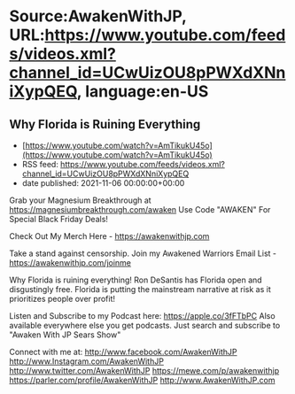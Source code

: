 # Source:AwakenWithJP, URL:https://www.youtube.com/feeds/videos.xml?channel_id=UCwUizOU8pPWXdXNniXypQEQ, language:en-US

## Why Florida is Ruining Everything
 - [https://www.youtube.com/watch?v=AmTikukU45o](https://www.youtube.com/watch?v=AmTikukU45o)
 - RSS feed: https://www.youtube.com/feeds/videos.xml?channel_id=UCwUizOU8pPWXdXNniXypQEQ
 - date published: 2021-11-06 00:00:00+00:00

Grab your Magnesium Breakthrough at https://magnesiumbreakthrough.com/awaken
Use Code "AWAKEN" For Special Black Friday Deals!

Check Out My Merch Here - https://awakenwithjp.com

Take a stand against censorship. Join my Awakened Warriors Email List - https://awakenwithjp.com/joinme

Why Florida is ruining everything! Ron DeSantis has Florida open and disgustingly free. Florida is putting the mainstream narrative at risk as it prioritizes people over profit!

Listen and Subscribe to my Podcast here: 
https://apple.co/3fFTbPC
Also available everywhere else you get podcasts. Just search and subscribe to "Awaken With JP Sears Show"

Connect with me at: 
http://www.facebook.com/AwakenWithJP
http://www.Instagram.com/AwakenWithJP
http://www.twitter.com/AwakenWithJP
https://mewe.com/p/awakenwithjp
https://parler.com/profile/AwakenWithJP
http://www.AwakenWithJP.com

